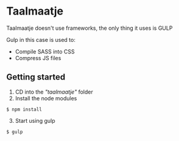 # Taalmaatje

Taalmaatje doesn't use frameworks, the only thing it uses is GULP


Gulp in this case is used to:
- Compile SASS into CSS
- Compress JS files

## Getting started

1. CD into the *"taalmaatje"* folder
2. Install the node modules
```
$ npm install
```

3. Start using gulp
```
$ gulp
```
